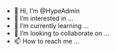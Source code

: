 - 👋 Hi, I’m @HypeAdmin
- 👀 I’m interested in ...
- 🌱 I’m currently learning ...
- 💞️ I’m looking to collaborate on ...
- 📫 How to reach me ...

<!---
HypeAdmin/HypeAdmin is a ✨ special ✨ repository because its `README.md` (this file) appears on your GitHub profile.
You can click the Preview link to take a look at your changes.
--->
